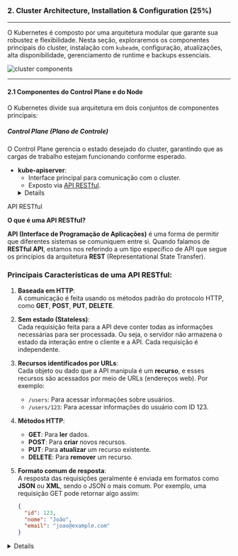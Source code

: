 ### **2. Cluster Architecture, Installation & Configuration (25%)**

---

O Kubernetes é composto por uma arquitetura modular que garante sua robustez e flexibilidade. Nesta seção, exploraremos os componentes principais do cluster, instalação com `kubeadm`, configuração, atualizações, alta disponibilidade, gerenciamento de runtime e backups essenciais.

![cluster components](https://kubernetes.io/images/docs/kubernetes-cluster-architecture.svg "Figure 1. Kubernetes cluster components.")

---

#### **2.1 Componentes do Control Plane e do Node**

O Kubernetes divide sua arquitetura em dois conjuntos de componentes principais:

##### **Control Plane (Plano de Controle)**
O Control Plane gerencia o estado desejado do cluster, garantindo que as cargas de trabalho estejam funcionando conforme esperado.

- **kube-apiserver**:  
  - Interface principal para comunicação com o cluster.
  - Exposto via [API RESTful](#explicacao-api-restful).
  <details>
<summary id="explicacao-api-restful">API RESTful</summary>

**O que é uma API RESTful?**

**API (Interface de Programação de Aplicações)** é uma forma de permitir que diferentes sistemas se comuniquem entre si. Quando falamos de **RESTful API**, estamos nos referindo a um tipo específico de API que segue os princípios da arquitetura **REST** (Representational State Transfer).

### Principais Características de uma API RESTful:

1. **Baseada em HTTP**:  
   A comunicação é feita usando os métodos padrão do protocolo HTTP, como **GET**, **POST**, **PUT**, **DELETE**.

2. **Sem estado (Stateless)**:  
   Cada requisição feita para a API deve conter todas as informações necessárias para ser processada. Ou seja, o servidor não armazena o estado da interação entre o cliente e a API. Cada requisição é independente.

3. **Recursos identificados por URLs**:  
   Cada objeto ou dado que a API manipula é um **recurso**, e esses recursos são acessados por meio de URLs (endereços web). Por exemplo:
   - `/users`: Para acessar informações sobre usuários.
   - `/users/123`: Para acessar informações do usuário com ID 123.

4. **Métodos HTTP**:
   - **GET**: Para **ler** dados.
   - **POST**: Para **criar** novos recursos.
   - **PUT**: Para **atualizar** um recurso existente.
   - **DELETE**: Para **remover** um recurso.

5. **Formato comum de resposta**:  
   A resposta das requisições geralmente é enviada em formatos como **JSON** ou **XML**, sendo o JSON o mais comum. Por exemplo, uma requisição GET pode retornar algo assim:
   ```json
   {
     "id": 123,
     "nome": "João",
     "email": "joao@example.com"
   }
<details>

  - Valida e processa solicitações de objetos do Kubernetes.

- **etcd**:  
  - Banco de dados chave-valor distribuído.  
  - Armazena o estado do cluster.  
  - Alta disponibilidade é crucial para integridade dos dados.

- **kube-scheduler**:  
  - Responsável por atribuir Pods aos Nodes disponíveis.  
  - Considera fatores como afinidade de Node, capacidade e políticas de tolerância.

- **kube-controller-manager**:  
  - Executa processos de controle, como:
    - **Node Controller:** Gerencia o status dos Nodes.
    - **Replication Controller:** Garante o número desejado de réplicas.
    - **Endpoints Controller:** Liga Pods aos Services.

- **cloud-controller-manager** (opcional):  
  - Gerencia a integração com provedores de nuvem, como AWS ou GCP.

##### **Node Components (Componentes dos Nós)**

Os Nodes executam as cargas de trabalho e reportam seu estado ao Control Plane.

- **kubelet**:  
  - Componente principal no Node.  
  - Garante que os contêineres estejam rodando conforme especificado nos manifestos.

- **kube-proxy**:  
  - Gerencia as regras de rede.  
  - Suporta conectividade de rede entre Pods e Services.

- **Container Runtime**:  
  - Executa contêineres.  
  - Exemplos: **containerd**, **CRI-O**, ou Docker (legacy).

---

#### **2.2 Instalação de Clusters com `kubeadm`**

`kubeadm` é uma ferramenta oficial para configurar clusters Kubernetes de maneira rápida e confiável.

##### **Pré-requisitos**
1. **Infraestrutura:**
   - 1 Control Plane Node (mínimo).  
   - 1 ou mais Worker Nodes.
2. **Sistema Operacional:**
   - Recomenda-se **Linux** (Ubuntu/Debian ou CentOS/Red Hat).
3. **Softwares Necessários:**
   - Docker, `kubeadm`, `kubectl`, e `kubelet`.
4. **Requisitos de Rede:**
   - Portas abertas para comunicação (6443, 10250, etc.).
   - Suporte a CNI (Container Network Interface).

##### **Passos para Instalação**

1. **Instale os pré-requisitos nos Nodes**:
   - Atualize os pacotes:
     ```bash
     sudo apt update && sudo apt upgrade -y
     ```
   - Instale o Docker:
     ```bash
     sudo apt install docker.io -y
     ```
   - Instale o Kubernetes:
     ```bash
     sudo apt install -y kubeadm kubelet kubectl
     ```

2. **Inicialize o cluster no Control Plane Node**:
   - Use `kubeadm init`:
     ```bash
     kubeadm init --pod-network-cidr=192.168.0.0/16
     ```
   - Configure o `kubectl` no Node:
     ```bash
     mkdir -p $HOME/.kube
     sudo cp -i /etc/kubernetes/admin.conf $HOME/.kube/config
     sudo chown $(id -u):$(id -g) $HOME/.kube/config
     ```

3. **Adicione os Worker Nodes**:
   - Execute o comando exibido após o `kubeadm init` no Worker Node:
     ```bash
     kubeadm join <control-plane-ip>:6443 --token <token> --discovery-token-ca-cert-hash sha256:<hash>
     ```

4. **Implemente um Plugin de Rede (CNI)**:
   - Exemplo: **Calico**.
     ```bash
     kubectl apply -f https://docs.projectcalico.org/manifests/calico.yaml
     ```

---

#### **2.3 Configuração do `kubeconfig` para Múltiplos Clusters**

O arquivo `kubeconfig` gerencia a autenticação para acessar múltiplos clusters.

- **Verifique o arquivo `~/.kube/config`:**
  - Contém:
    - Contextos.
    - Usuários.
    - Clusters.

- **Troque entre clusters com `kubectl`:**
  ```bash
  kubectl config use-context <cluster-name>
  ```

- **Adicione um novo cluster ao arquivo:**
  ```bash
  kubectl config set-cluster <cluster-name> --server=<api-server-url> --certificate-authority=<ca-file>
  kubectl config set-context <context-name> --cluster=<cluster-name> --user=<user-name>
  kubectl config use-context <context-name>
  ```

---

#### **2.4 Atualização de Clusters**

Manter o Kubernetes atualizado é fundamental para segurança e novas funcionalidades.

1. **Verifique a versão atual:**
   ```bash
   kubectl version --short
   ```

2. **Atualize o Control Plane:**
   ```bash
   sudo apt update && sudo apt install -y kubeadm
   kubeadm upgrade plan
   kubeadm upgrade apply vX.Y.Z
   ```

3. **Atualize os Nodes:**
   - Atualize `kubelet` e reinicie:
     ```bash
     sudo apt install -y kubelet
     sudo systemctl restart kubelet
     ```

---

#### **2.5 Backup e Restauração do etcd**

O etcd é crucial para o estado do cluster. Backups regulares evitam perda de dados.

- **Backup Manual do etcd:**
  ```bash
  etcdctl snapshot save <backup-path>
  ```

- **Restauração do Backup:**
  ```bash
  etcdctl snapshot restore <backup-path> --data-dir <restored-data-dir>
  ```

---

### **Conclusão**
A configuração e gerenciamento de clusters são os alicerces para operar com Kubernetes de maneira eficiente. A próxima seção abordará o tópico **Workloads & Scheduling**, explorando o gerenciamento de aplicações no Kubernetes.

---

Que tal? 🚀